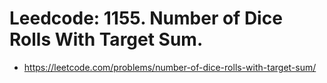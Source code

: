 # Leedcode: 1155. Number of Dice Rolls With Target Sum.

- https://leetcode.com/problems/number-of-dice-rolls-with-target-sum/